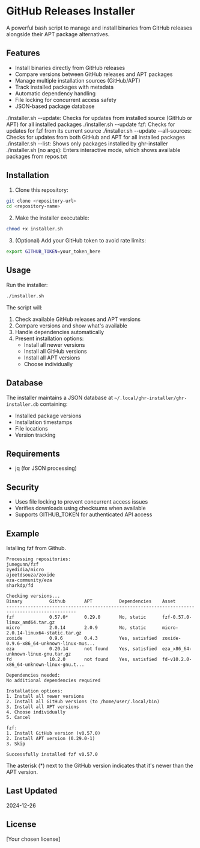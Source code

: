 # GitHub Releases Installer

A powerful bash script to manage and install binaries from GitHub releases alongside their APT package alternatives.

## Features

- Install binaries directly from GitHub releases
- Compare versions between GitHub releases and APT packages
- Manage multiple installation sources (GitHub/APT)
- Track installed packages with metadata
- Automatic dependency handling
- File locking for concurrent access safety
- JSON-based package database

./installer.sh --update: Checks for updates from installed source (GitHub or APT) for all installed packages
./installer.sh --update fzf: Checks for updates for fzf from its current source
./installer.sh --update --all-sources: Checks for updates from both GitHub and APT for all installed packages
./installer.sh --list: Shows only packages installed by ghr-installer
./installer.sh (no args): Enters interactive mode, which shows available packages from repos.txt


## Installation

1. Clone this repository:
```bash
git clone <repository-url>
cd <repository-name>
```

2. Make the installer executable:
```bash
chmod +x installer.sh
```

3. (Optional) Add your GitHub token to avoid rate limits:
```bash
export GITHUB_TOKEN=your_token_here
```

## Usage

Run the installer:
```bash
./installer.sh
```

The script will:
1. Check available GitHub releases and APT versions
2. Compare versions and show what's available
3. Handle dependencies automatically
4. Present installation options:
   - Install all newer versions
   - Install all GitHub versions
   - Install all APT versions
   - Choose individually
   
## Database

The installer maintains a JSON database at `~/.local/ghr-installer/ghr-installer.db` containing:
- Installed package versions
- Installation timestamps
- File locations
- Version tracking

## Requirements

- jq (for JSON processing)


## Security

- Uses file locking to prevent concurrent access issues
- Verifies downloads using checksums when available
- Supports GITHUB_TOKEN for authenticated API access

## Example
Istalling fzf from Github.

```
Processing repositories:
junegunn/fzf
zyedidia/micro
ajeetdsouza/zoxide
eza-community/eza
sharkdp/fd

Checking versions...
Binary          Github       APT          Dependencies    Asset                                   
------------------------------------------------------------------------------------------------
fzf             0.57.0*      0.29.0       No, static      fzf-0.57.0-linux_amd64.tar.gz           
micro           2.0.14       2.0.9        No, static      micro-2.0.14-linux64-static.tar.gz      
zoxide          0.9.6        0.4.3        Yes, satisfied  zoxide-0.9.6-x86_64-unknown-linux-mus...
eza             0.20.14      not found    Yes, satisfied  eza_x86_64-unknown-linux-gnu.tar.gz     
fd              10.2.0       not found    Yes, satisfied  fd-v10.2.0-x86_64-unknown-linux-gnu.t...

Dependencies needed:
No additional dependencies required

Installation options:
1. Install all newer versions
2. Install all GitHub versions (to /home/user/.local/bin)
3. Install all APT versions
4. Choose individually
5. Cancel

fzf:
1. Install GitHub version (v0.57.0)
2. Install APT version (0.29.0-1)
3. Skip

Successfully installed fzf v0.57.0
```

The asterisk (*) next to the GitHub version indicates that it's newer than the APT version.

## Last Updated

2024-12-26

## License

[Your chosen license]
